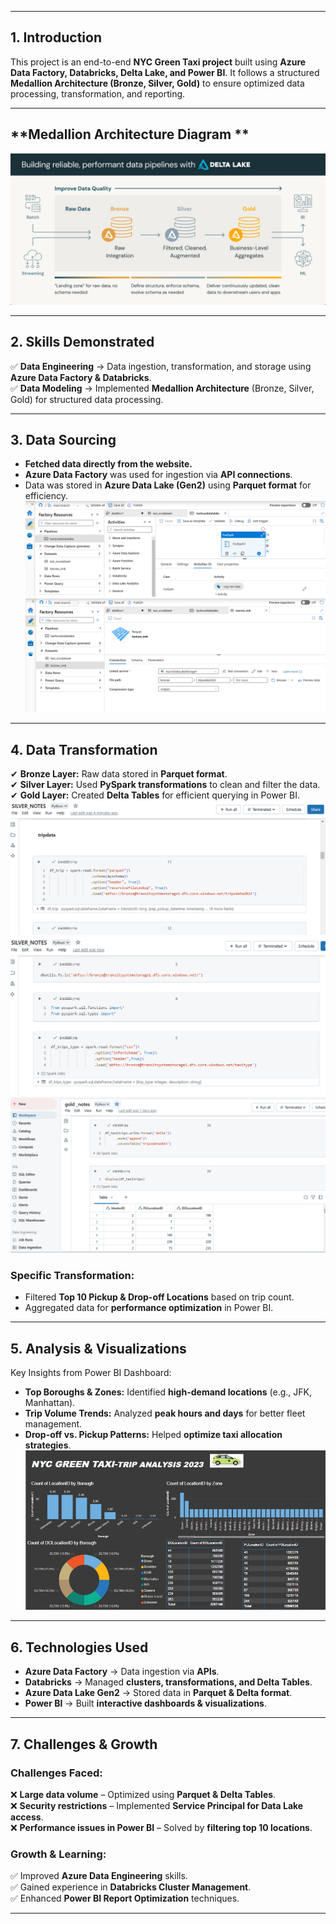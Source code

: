 
---

## **1. Introduction**  
This project is an end-to-end **NYC Green Taxi project** built using **Azure Data Factory, Databricks, Delta Lake, and Power BI**. It follows a structured **Medallion Architecture (Bronze, Silver, Gold)** to ensure optimized data processing, transformation, and reporting.  
 
---
## **Medallion Architecture Diagram **
![](diagram.jpeg)  

---
## **2. Skills Demonstrated**  
✅ **Data Engineering** → Data ingestion, transformation, and storage using **Azure Data Factory & Databricks**.  
✅ **Data Modeling** → Implemented **Medallion Architecture** (Bronze, Silver, Gold) for structured data processing.  

---

## **3. Data Sourcing**  
- **Fetched data directly from the website.**  
- **Azure Data Factory** was used for ingestion via **API connections**.  
- Data was stored in **Azure Data Lake (Gen2)** using **Parquet format** for efficiency.  
 ![](api.png)
![](Parquet.png)
---

## **4. Data Transformation**  
✔ **Bronze Layer:** Raw data stored in **Parquet format**.  
✔ **Silver Layer:** Used **PySpark transformations** to clean and filter the data.  
✔ **Gold Layer:** Created **Delta Tables** for efficient querying in Power BI.  
![](Bronze.png)
![](Silver.png)
![](gold.png)
### **Specific Transformation:**  
- Filtered **Top 10 Pickup & Drop-off Locations** based on trip count.  
- Aggregated data for **performance optimization** in Power BI.  

---

## **5. Analysis & Visualizations**  
Key Insights from Power BI Dashboard:  
- **Top Boroughs & Zones:** Identified **high-demand locations** (e.g., JFK, Manhattan).  
- **Trip Volume Trends:** Analyzed **peak hours and days** for better fleet management.  
- **Drop-off vs. Pickup Patterns:** Helped **optimize taxi allocation strategies**.
![](picture.jpeg)  

---
## **6. Technologies Used**  
- **Azure Data Factory** → Data ingestion via **APIs**.  
- **Databricks** → Managed **clusters, transformations, and Delta Tables**.  
- **Azure Data Lake Gen2** → Stored data in **Parquet & Delta format**.  
- **Power BI** → Built **interactive dashboards & visualizations**.  

---

## **7. Challenges & Growth**  

### **Challenges Faced:**  
❌ **Large data volume** – Optimized using **Parquet & Delta Tables**.  
❌ **Security restrictions** – Implemented **Service Principal for Data Lake access**.  
❌ **Performance issues in Power BI** – Solved by **filtering top 10 locations**.  

### **Growth & Learning:**  
✅ Improved **Azure Data Engineering** skills.  
✅ Gained experience in **Databricks Cluster Management**.  
✅ Enhanced **Power BI Report Optimization** techniques.  

---




